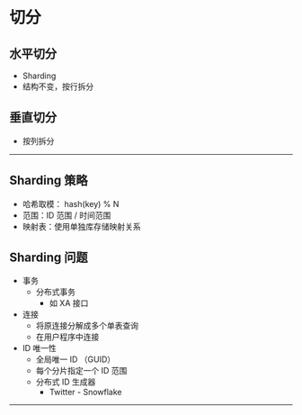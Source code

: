 # 切分

## 水平切分

* Sharding
* 结构不变，按行拆分

## 垂直切分

* 按列拆分

---

## Sharding 策略

* 哈希取模： hash(key) % N
* 范围：ID 范围 / 时间范围 
* 映射表：使用单独库存储映射关系

## Sharding 问题

* 事务
    * 分布式事务
        * 如 XA 接口
* 连接
    * 将原连接分解成多个单表查询
    * 在用户程序中连接
* ID 唯一性
    * 全局唯一 ID （GUID）
    * 每个分片指定一个 ID 范围
    * 分布式 ID 生成器
        * Twitter - Snowflake

---
